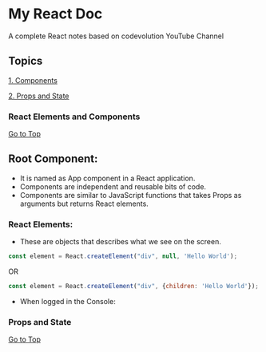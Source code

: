 
# My React Doc

A complete React notes based on codevolution YouTube Channel

## Topics

[1. Components](#react-elements-and-components)

[2. Props and State](#props-and-state)




###  React Elements and Components 
[Go to Top](#topics)

## Root Component:
- It is named as App component in a React application.
- Components are independent and reusable bits of code.
- Components are similar to JavaScript functions that takes Props as arguments but returns React elements.

### React Elements:
- These are objects that describes what we see on the screen.
```javascript
const element = React.createElement("div", null, 'Hello World');
```
OR

```javascript
const element = React.createElement("div", {children: 'Hello World'});
```
- When logged in the Console:





###  Props and State 
[Go to Top](#topics)